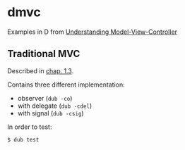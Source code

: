 # dmvc

Examples in D from [Understanding Model-View-Controller](https://stefanoborini.gitbooks.io/modelviewcontroller/)

## Traditional MVC

Described in [chap. 1.3](https://stefanoborini.com/book-modelviewcontroller/01-basics-of-mvc/03-traditional-mvc.html).

Contains three different implementation:
- observer (`dub -co`)
- with delegate (`dub -cdel`)
- with signal (`dub -csig`)

In order to test:
```
$ dub test
```
